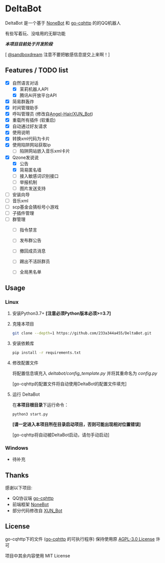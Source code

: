 # DeltaBot

DeltaBot 是一个基于 [NoneBot](https://github.com/nonebot/nonebot) 和 [go-cqhttp](https://github.com/Mrs4s/go-cqhttp) 的的QQ机器人

有些写着玩、没啥用的无聊功能

***本项目目前处于开发阶段***

[ [@sandboxdream](https://github.com/sandboxdream) 注意不要把敏感信息提交上来啊！]



## Features / TODO list

- [x] 自然语言对话
  - [x] 茉莉机器人API
  - [x] 腾讯AI开放平台API
- [x] 简易群轰炸
- [x] 时间管理助手
- [x] 呼叫管理员 (修改自[Angel-Hair/XUN_Bot](https://github.com/Angel-Hair/XUN_Bot/blob/master/xunbot/plugins/call_admin))
- [x] 重载所有插件 (软重启)
- [x] 自动通过好友请求
- [x] 使用说明
- [x] 转换xml代码为卡片
- [x] 使用陷阱网站获取ip
  - [ ] 陷阱网站嵌入音乐xml卡片
- [x] Qzone发说说
  - [x] 公告
  - [x] 简易匿名墙
  - [ ] 接入敏感词识别接口
  - [ ] 举报机制
  - [ ] 图片发送支持
- [ ] 安装向导
- [ ] 音乐xml
- [ ] scp基金会猜标号小游戏
- [ ] 子插件管理
- [ ] 群管理
  - [ ] 指令禁言
  - [ ] 发布群公告
  - [ ] 撤回成员消息
  - [ ] 踢出不活跃群员
  - [ ] 全局黑名单 


## Usage

### Linux

1. 安装Python3.7+ **[注意必须Python版本必须>=3.7]**

2. 克隆本项目

   ```bash
   git clone --depth=1 https://github.com/233a344a455/DeltaBot.git
   ```

3. 安装依赖库

   ```bash
   pip install -r requirements.txt
   ```

   

4. 修改配置文件

   将配置信息填充入 *deltabot/config_template.py* 并将其重命名为 *config.py*

   [go-cqhttp的配置文件将自动使用DeltaBot的配置文件填充]

   

5. 运行 DeltaBot

   在**本项目根目录**下运行命令：

   ```bash
   python3 start.py
   ```

   **[请一定进入本项目所在目录启动项目，否则可能出现相对位置错误]**

   [go-cqhttp将自动被DeltaBot启动，请勿手动启动]



### Windows

- 待补充



## Thanks

感谢以下项目:

- QQ协议端 [go-cqhttp](https://github.com/Mrs4s/go-cqhttp)
- 前端框架 [NoneBot](https://github.com/nonebot/nonebot)
- 部分代码修改自 [XUN_Bot](https://github.com/Angel-Hair/XUN_Bot)



## License

go-cqhttp下的文件 ([go-cqhttp](https://github.com/Mrs4s/go-cqhttp) 的可执行程序) 保持使用原 [AGPL-3.0 License](https://github.com/Mrs4s/go-cqhttp/blob/master/LICENSE) 许可

项目中其余内容使用 MIT License

